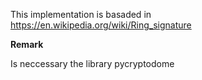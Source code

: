 This implementation is basaded in https://en.wikipedia.org/wiki/Ring_signature 

__Remark__ 

Is neccessary the library pycryptodome 

